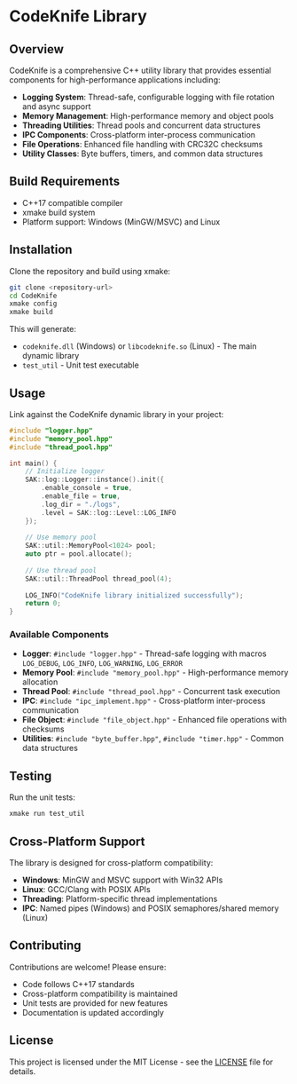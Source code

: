 # CodeKnife Library

## Overview
CodeKnife is a comprehensive C++ utility library that provides essential components for high-performance applications including:

- **Logging System**: Thread-safe, configurable logging with file rotation and async support
- **Memory Management**: High-performance memory and object pools
- **Threading Utilities**: Thread pools and concurrent data structures
- **IPC Components**: Cross-platform inter-process communication
- **File Operations**: Enhanced file handling with CRC32C checksums
- **Utility Classes**: Byte buffers, timers, and common data structures

## Build Requirements
- C++17 compatible compiler
- xmake build system
- Platform support: Windows (MinGW/MSVC) and Linux

## Installation
Clone the repository and build using xmake:

```bash
git clone <repository-url>
cd CodeKnife
xmake config
xmake build
```

This will generate:
- `codeknife.dll` (Windows) or `libcodeknife.so` (Linux) - The main dynamic library
- `test_util` - Unit test executable

## Usage
Link against the CodeKnife dynamic library in your project:

```cpp
#include "logger.hpp"
#include "memory_pool.hpp"
#include "thread_pool.hpp"

int main() {
    // Initialize logger
    SAK::log::Logger::instance().init({
        .enable_console = true,
        .enable_file = true,
        .log_dir = "./logs",
        .level = SAK::log::Level::LOG_INFO
    });
    
    // Use memory pool
    SAK::util::MemoryPool<1024> pool;
    auto ptr = pool.allocate();
    
    // Use thread pool
    SAK::util::ThreadPool thread_pool(4);
    
    LOG_INFO("CodeKnife library initialized successfully");
    return 0;
}
```

### Available Components

- **Logger**: `#include "logger.hpp"` - Thread-safe logging with macros `LOG_DEBUG`, `LOG_INFO`, `LOG_WARNING`, `LOG_ERROR`
- **Memory Pool**: `#include "memory_pool.hpp"` - High-performance memory allocation
- **Thread Pool**: `#include "thread_pool.hpp"` - Concurrent task execution
- **IPC**: `#include "ipc_implement.hpp"` - Cross-platform inter-process communication
- **File Object**: `#include "file_object.hpp"` - Enhanced file operations with checksums
- **Utilities**: `#include "byte_buffer.hpp"`, `#include "timer.hpp"` - Common data structures

## Testing
Run the unit tests:

```bash
xmake run test_util
```

## Cross-Platform Support
The library is designed for cross-platform compatibility:
- **Windows**: MinGW and MSVC support with Win32 APIs
- **Linux**: GCC/Clang with POSIX APIs
- **Threading**: Platform-specific thread implementations
- **IPC**: Named pipes (Windows) and POSIX semaphores/shared memory (Linux)

## Contributing
Contributions are welcome! Please ensure:
- Code follows C++17 standards
- Cross-platform compatibility is maintained
- Unit tests are provided for new features
- Documentation is updated accordingly

## License
This project is licensed under the MIT License - see the [LICENSE](LICENSE) file for details.
